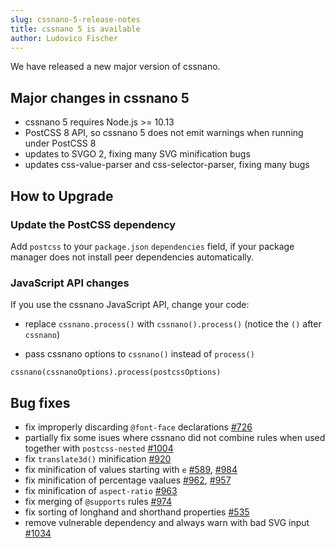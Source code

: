 ```yaml
---
slug: cssnano-5-release-notes
title: cssnano 5 is available
author: Ludovico Fischer
---
```


We have released a new major version of cssnano.

## Major changes in cssnano 5

* cssnano 5 requires Node.js >= 10.13
* PostCSS 8 API, so cssnano 5 does not emit warnings when running under PostCSS 8 
* updates to SVGO 2, fixing many SVG minification bugs
* updates css-value-parser and css-selector-parser, fixing many bugs

## How to Upgrade
### Update the PostCSS dependency
Add `postcss` to your `package.json` `dependencies` field, if your package manager does not install peer dependencies automatically.

### JavaScript API changes
If you use the cssnano JavaScript API, change your code:

* replace `cssnano.process()` with `cssnano().process()` (notice the `()` after `cssnano`)

* pass cssnano options to `cssnano()` instead of `process()`

```
cssnano(cssnanoOptions).process(postcssOptions)
```

## Bug fixes

* fix improperly discarding `@font-face` declarations [#726](https://github.com/cssnano/cssnano/issues/726)
* partially fix some isues where cssnano did not combine rules when used together with `postcss-nested` [#1004](https://github.com/cssnano/cssnano/issues/1004)
* fix `translate3d()` minification [#920](https://github.com/cssnano/cssnano/issues/920)
* fix minification of values starting with `e` [#589](https://github.com/cssnano/cssnano/issues/958), [#984](https://github.com/cssnano/cssnano/issues/984)
* fix minification of percentage vaalues [#962](https://github.com/cssnano/cssnano/issues/962), [#957](https://github.com/cssnano/cssnano/issues/957)
* fix minification of `aspect-ratio` [#963](https://github.com/cssnano/cssnano/issues/963)
* fix merging of `@supports` rules [#974](https://github.com/cssnano/cssnano/issues/974)
* fix sorting of longhand and shorthand properties [#535](https://github.com/cssnano/cssnano/issues/535)
* remove vulnerable dependency and always warn with bad SVG input [#1034](https://github.com/cssnano/cssnano/pull/1034)
